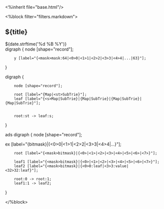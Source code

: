 <%inherit file="base.html"/>


<article>
<%block filter="filters.markdown">

${title}
====================================

<div class="date">${date.strftime('%d %B %Y')}</div>

<dot>
digraph {
        node [shape="record"];

        y [label="{<mask>mask:64|<0>0|<1>1|<2>2|<3>3|<4>4|...|63}"];
}
</dot>

<dot>
digraph {
        
        node [shape="record"];

        root [label="{Map|<st>SubTrie}"];
        leaf [label="{<s>Map|SubTrie}|{Map|SubTrie}|{Map|SubTrie}|{Map|SubTrie}"];


        root:st -> leaf:s;
        
}
</dot>


ads
<dot>
digraph {
        node [shape="record"];

ex [label="{<mask>bitmask}|{<0>0|<1>1|<2>2|<3>3|<4>4|...}"];

                
        root [label="{<mask>bitmask}|{<0>|<1>|<2>|<3>|<4>|<5>|<6>|<7>}"];

        leaf1 [label="{<mask>bitmask}|{<0>|<1>|<2>|<3>|<4>|<5>|<6>|<7>}"];
        leaf2 [label="{<mask>bitmask}|{<0>0:leaf|<3>3:value|<32>32:leaf}"];
        
        root:0 -> root:1;
        leaf1:1 -> leaf2;
}
</dot>


</%block>
</article>
